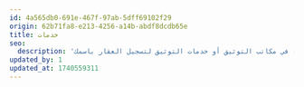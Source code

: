 ```yaml
---
id: 4a565db0-691e-467f-97ab-5dff69102f29
origin: 62b71fa8-e213-4256-a14b-abdf8dcdb65e
title: خدمات
seo:
  description: 'مثال على وصف الخدمة لشراء قطعة أرض لبناء منزلك، يتطلب ذلك توثيق عملية البيع والشراء في مكاتب التوثيق أو خدمات التوثيق لتسجيل العقار باسمك.'
updated_by: 1
updated_at: 1740559311
---
```

